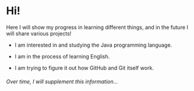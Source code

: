 # Hi!

Here I will show my progress in learning different things, and in the future I will share various projects!

- I am interested in and studying the Java programming language.

- I am in the process of learning English.

- I am trying to figure it out how GitHub and Git itself work.

###### Over time, I will supplement this information...

[VLadeev]:https://github.com/VLadeev
